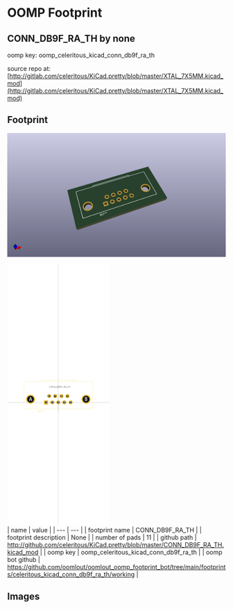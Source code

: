 # OOMP Footprint  
## CONN_DB9F_RA_TH  by none  
  
oomp key: oomp_celeritous_kicad_conn_db9f_ra_th  
  
source repo at: [http://gitlab.com/celeritous/KiCad.pretty/blob/master/XTAL_7X5MM.kicad_mod](http://gitlab.com/celeritous/KiCad.pretty/blob/master/XTAL_7X5MM.kicad_mod)  
## Footprint  
  
[![working_kicad_pcb_3d.png](working_kicad_pcb_3d_600.png)](working_kicad_pcb_3d.png)  
  
[![working.png](working_600.png)](working.png)  
| name | value | 
| --- | --- | 
| footprint name | CONN_DB9F_RA_TH | 
| footprint description | None | 
| number of pads | 11 | 
| github path | http://github.com/celeritous/KiCad.pretty/blob/master/CONN_DB9F_RA_TH.kicad_mod | 
| oomp key | oomp_celeritous_kicad_conn_db9f_ra_th | 
| oomp bot github | https://github.com/oomlout/oomlout_oomp_footprint_bot/tree/main/footprints/celeritous_kicad_conn_db9f_ra_th/working | 
## Images  
